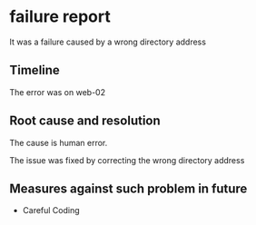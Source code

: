 # failure report
It was a failure caused by a wrong directory address
## Timeline
The error was on web-02

## Root cause and resolution
The cause is human error.

The issue was fixed by correcting the wrong directory address

## Measures against such problem in future
- Careful Coding
